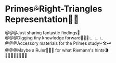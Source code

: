 # Primes💦Right-Triangles Representation🍉👟
@@@Just sharing fantastic findings🌈<br>
@@@Digging tiny knowledge forward🚩🚩🚩∟ ∟ ∟<br>
@@@Accessory materials for the Primes study✂🛠🗝<br>
@@@Maybe a Ruler📐💡🔦 for what Riemann's hints🌗<br>
🎅🎅🎅🎅🎅🎅🎅🎅
